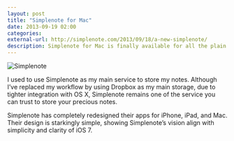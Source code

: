 ```yaml
---
layout: post
title: "Simplenote for Mac"
date: 2013-09-19 02:00
categories: 
external-url: http://simplenote.com/2013/09/18/a-new-simplenote/
description: Simplenote for Mac is finally available for all the plain text user.
---
```


![ [Simplenote][] ](http://images.sayzlim.net/2013/09/simplenote_featured.png "Simplenote")

[Simplenote]: http://images.sayzlim.net/2013/09/simplenote_featured.png

I used to use Simplenote as my main service to store my notes. Although I’ve replaced my workflow by using Dropbox as my main storage, due to tighter integration with OS X, Simplenote remains one of the service you can trust to store your precious notes.

Simplenote has completely redesigned their apps for iPhone, iPad, and Mac. Their design is starkingly simple, showing Simplenote’s vision align with simplicity and clarity of iOS 7.